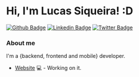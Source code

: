 # Hi, I'm Lucas Siqueira! :D

[![Github Badge](https://img.shields.io/badge/-Github-000?style=flat-square&logo=Github&logoColor=white&link=https://github.com/lsiqueiradev)](https://github.com/lsiqueiradev)
[![Linkedin Badge](https://img.shields.io/badge/-LinkedIn-blue?style=flat-square&logo=Linkedin&logoColor=white&link=https://www.linkedin.com/in/lsiqueiradev/)](https://www.linkedin.com/in/lsiqueiradev/)
[![Twitter Badge](https://img.shields.io/badge/-Twitter-1ca0f1?style=flat-square&labelColor=1ca0f1&logo=twitter&logoColor=white&link=https://twitter.com/lsiqueiradev)](https://twitter.com/lsiqueiradev)

### About me
I'm a {backend, frontend and mobile} developer.

- [Website](https://lsiqueira.dev/) 💻 - Working on it.
